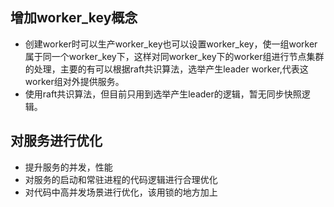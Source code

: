 ## 增加worker_key概念
- 创建worker时可以生产worker_key也可以设置worker_key，使一组worker属于同一个worker_key下，这样对同worker_key下的worker组进行节点集群的处理，主要的有可以根据raft共识算法，选举产生leader worker,代表这worker组对外提供服务。
- 使用raft共识算法，但目前只用到选举产生leader的逻辑，暂无同步快照逻辑。

## 对服务进行优化
- 提升服务的并发，性能
- 对服务的启动和常驻进程的代码逻辑进行合理优化
- 对代码中高并发场景进行优化，该用锁的地方加上